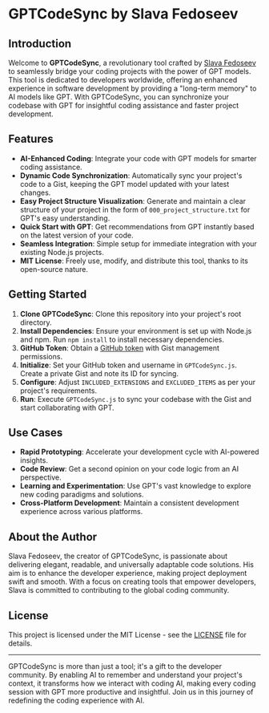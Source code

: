 # GPTCodeSync by Slava Fedoseev

## Introduction

Welcome to **GPTCodeSync**, a revolutionary tool crafted by [Slava Fedoseev](https://www.fb.com/slfed) to seamlessly bridge your coding projects with the power of GPT models. This tool is dedicated to developers worldwide, offering an enhanced experience in software development by providing a "long-term memory" to AI models like GPT. With GPTCodeSync, you can synchronize your codebase with GPT for insightful coding assistance and faster project development.

## Features

- **AI-Enhanced Coding**: Integrate your code with GPT models for smarter coding assistance.
- **Dynamic Code Synchronization**: Automatically sync your project's code to a Gist, keeping the GPT model updated with your latest changes.
- **Easy Project Structure Visualization**: Generate and maintain a clear structure of your project in the form of `000_project_structure.txt` for GPT's easy understanding.
- **Quick Start with GPT**: Get recommendations from GPT instantly based on the latest version of your code.
- **Seamless Integration**: Simple setup for immediate integration with your existing Node.js projects.
- **MIT License**: Freely use, modify, and distribute this tool, thanks to its open-source nature.

## Getting Started

1. **Clone GPTCodeSync**: Clone this repository into your project's root directory.
2. **Install Dependencies**: Ensure your environment is set up with Node.js and npm. Run `npm install` to install necessary dependencies.
3. **GitHub Token**: Obtain a [GitHub token](https://github.com/settings/tokens) with Gist management permissions.
4. **Initialize**: Set your GitHub token and username in `GPTCodeSync.js`. Create a private Gist and note its ID for syncing.
5. **Configure**: Adjust `INCLUDED_EXTENSIONS` and `EXCLUDED_ITEMS` as per your project's requirements.
6. **Run**: Execute `GPTCodeSync.js` to sync your codebase with the Gist and start collaborating with GPT.

## Use Cases

- **Rapid Prototyping**: Accelerate your development cycle with AI-powered insights.
- **Code Review**: Get a second opinion on your code logic from an AI perspective.
- **Learning and Experimentation**: Use GPT's vast knowledge to explore new coding paradigms and solutions.
- **Cross-Platform Development**: Maintain a consistent development experience across various platforms.

## About the Author

Slava Fedoseev, the creator of GPTCodeSync, is passionate about delivering elegant, readable, and universally adaptable code solutions. His aim is to enhance the developer experience, making project deployment swift and smooth. With a focus on creating tools that empower developers, Slava is committed to contributing to the global coding community.

## License

This project is licensed under the MIT License - see the [LICENSE](LICENSE) file for details.

---

GPTCodeSync is more than just a tool; it's a gift to the developer community. By enabling AI to remember and understand your project's context, it transforms how we interact with coding AI, making every coding session with GPT more productive and insightful. Join us in this journey of redefining the coding experience with AI.
